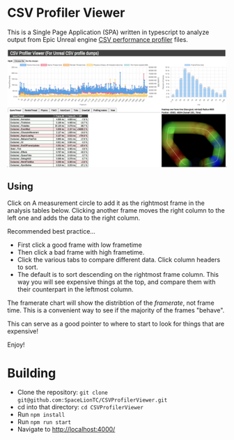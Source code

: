 CSV Profiler Viewer
===

This is a Single Page Application (SPA) written in typescript to analyze output from Epic Unreal engine [CSV performance profiler](https://docs.unrealengine.com/4.27/en-US/TestingAndOptimization/PerformanceAndProfiling/CSVProfiler/) files.

![Screenshot from the app](screenshot.png)

Using
--

Click on A measurement circle to add it as the rightmost frame in the analysis tables below. Clicking another frame moves the right column to the left one and adds the data to the right column.

Recommended best practice...

 - First click a good frame with low frametime
 - Then click a bad frame with high frametime.
 - Click the various tabs to compare different data. Click column headers to sort.
 - The default is to sort descending on the rightmost frame column. This way you will see expensive things at the top, and compare them with their counterpart in the leftmost column.

The framerate chart will show the distribtion of the _framerate_, not frame time. This is a convenient way to see if the majority of the frames "behave".

This can serve as a good pointer to where to start to look for things that are expensive!

Enjoy!

Building
===

 - Clone the repository: `git clone git@github.com:SpaceLionTC/CSVProfilerViewer.git`
 - cd into that directory: `cd CSVProfilerViewer`
 - Run `npm install`
 - Run `npm run start`
 - Navigate to [http://localhost:4000/](http://localhost:4000/)
